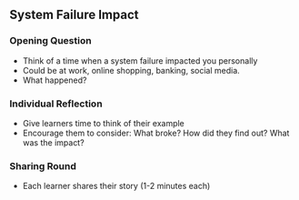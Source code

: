 ## System Failure Impact

### Opening Question

- Think of a time when a system failure impacted you personally
- Could be at work, online shopping, banking, social media.
- What happened?

### Individual Reflection

- Give learners time to think of their example
- Encourage them to consider: What broke? How did they find out? What was the impact?

### Sharing Round

- Each learner shares their story (1-2 minutes each)
